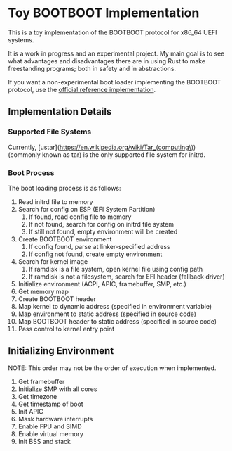 # Toy BOOTBOOT Implementation

This is a toy implementation of the BOOTBOOT protocol for x86_64 UEFI systems.

It is a work in progress and an experimental project.
My main goal is to see what advantages and disadvantages there are in using Rust to make freestanding programs; both in safety and in abstractions.

If you want a non-experimental boot loader implementing the BOOTBOOT protocol, use the [official reference implementation](https://gitlab.com/bztsrc/bootboot).

## Implementation Details

### Supported File Systems

Currently, [ustar](https://en.wikipedia.org/wiki/Tar_(computing\)) (commonly known as tar) is the only supported file system for initrd.

### Boot Process

The boot loading process is as follows:

1. Read initrd file to memory
1. Search for config on ESP (EFI System Partition)
	1. If found, read config file to memory
	1. If not found, search for config on initrd file system
	2. If still not found, empty environment will be created
1. Create BOOTBOOT environment
	1. If config found, parse at linker-specified address
	1. If config not found, create empty environment
2. Search for kernel image
	1. If ramdisk is a file system, open kernel file using config path
	1. If ramdisk is not a filesystem, search for EFI header (fallback driver)
1. Initialize environment (ACPI, APIC, framebuffer, SMP, etc.)
2. Get memory map
1. Create BOOTBOOT header
1. Map kernel to dynamic address (specified in environment variable)
2. Map environment to static address (specified in source code)
3. Map BOOTBOOT header to static address (specified in source code)
1. Pass control to kernel entry point

## Initializing Environment

NOTE: This order may not be the order of execution when implemented.

1. Get framebuffer
2. Initialize SMP with all cores
3. Get timezone
4. Get timestamp of boot
6. Init APIC
9. Mask hardware interrupts
10. Enable FPU and SIMD
11. Enable virtual memory
12. Init BSS and stack